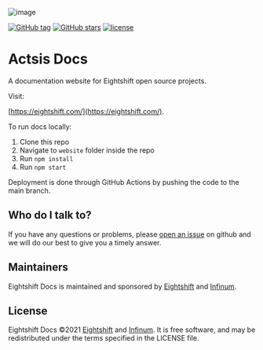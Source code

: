 ![image](https://repository-images.githubusercontent.com/236449101/e89c31b2-a180-4258-9f67-608b4050c484)

[![GitHub tag](https://img.shields.io/github/tag/actsis/actsis-docs.svg?style=for-the-badge)](https://github.com/actsis/actsis-docs)
[![GitHub stars](https://img.shields.io/github/stars/actsis/actsis-docs.svg?style=for-the-badge&label=Stars)](https://github.com/actsis/actsis-docs/)
[![license](https://img.shields.io/github/license/actsis/actsis-docs.svg?style=for-the-badge)](https://github.com/actsis/actsis-docs)

# Actsis Docs

A documentation website for Eightshift open source projects.

Visit:

[https://eightshift.com/](https://eightshift.com/).

To run docs locally:

1. Clone this repo
2. Navigate to `website` folder inside the repo
3. Run `npm install`
4. Run `npm start`

Deployment is done through GitHub Actions by pushing the code to the main branch.

## Who do I talk to?

If you have any questions or problems, please [open an issue](https://github.com/infinum/eightshift-docs/issues) on github and we will do our best to give you a timely answer.

## Maintainers
Eightshift Docs is maintained and sponsored by
[Eightshift](https://eightshift.com) and [Infinum](https://infinum.com).

## License
Eightshift Docs &copy;2021 [Eightshift](https://eightshift.com) and [Infinum](https://infinum.com). It is free software, and may be redistributed under the terms specified in the LICENSE file.
